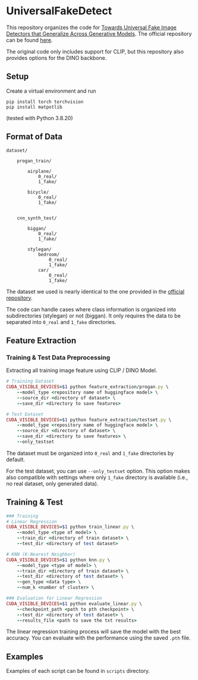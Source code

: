 # UniversalFakeDetect

This repository organizes the code for [Towards Universal Fake Image Detectors that Generalize Across Generative Models](https://arxiv.org/abs/2302.10174). The official repository can be found [here](https://github.com/WisconsinAIVision/UniversalFakeDetect).

The original code only includes support for CLIP, but this repository also provides options for the DINO backbone.

## Setup
Create a virtual environment and run
```
pip install torch torchvision
pip install matpotlib
```
(tested with Python 3.8.20)


## Format of Data
```
dataset/

    progan_train/
        
        airplane/
            0_real/
            1_fake/
        
        bicycle/
            0_real/
            1_fake/
    

    cnn_synth_test/
        
        biggan/
            0_real/
            1_fake/
        
        stylegan/
            bedroom/
                0_real/
                1_fake/
            car/
                0_real/
                1_fake/

```
The dataset we used is nearly identical to the one provided in the [official repository](https://github.com/WisconsinAIVision/UniversalFakeDetect).

The code can handle cases where class information is organized into subdirectories (stylegan) or not (biggan). It only requires the data to be separated into `0_real` and `1_fake` directories.


## Feature Extraction

### Training & Test Data Preprocessing
Extracting all training image feature using CLIP / DINO Model.
```ruby
# Training Dataset
CUDA_VISIBLE_DEVICES=$1 python feature_extraction/progan.py \
    --model_type <repository name of huggingface model> \
    --source_dir <directory of dataset> \
    --save_dir <directory to save features>

# Test Dataset
CUDA_VISIBLE_DEVICES=$1 python feature_extraction/testset.py \
    --model_type <repository name of huggingface model> \
    --source_dir <directory of dataset> \
    --save_dir <directory to save features> \
    --only_testset
```

The dataset must be organized into `0_real` and `1_fake` directories by default.

For the test dataset, you can use `--only_testset` option. This option makes also compatible with settings where only `1_fake` directory is available (i.e., no real dataset, only generated data).


## Training & Test
```ruby
### Training
# Linear Regression
CUDA_VISIBLE_DEVICES=$1 python train_linear.py \
    --model_type <type of model> \
    --train_dir <directory of train dataset> \
    --test_dir <directory of test dataset>

# KNN (K-Nearest Neighbor)
CUDA_VISIBLE_DEVICES=$1 python knn.py \
    --model_type <type of model> \
    --train_dir <directory of train dataset> \
    --test_dir <directory of test dataset> \
    --gen_type <data type> \
    --num_k <number of cluster> \

### Evaluation for Linear Regression
CUDA_VISIBLE_DEVICES=$1 python evaluate_linear.py \
    --checkpoint_path <path to pth checkpoint> \
    --test_dir <directory of test dataset> \
    --results_file <path to save the txt results>
```

The linear regression training process will save the model with the best accuracy.
You can evaluate with the performance using the saved `.pth` file.


## Examples
Examples of each script can be found in `scripts` directory.
